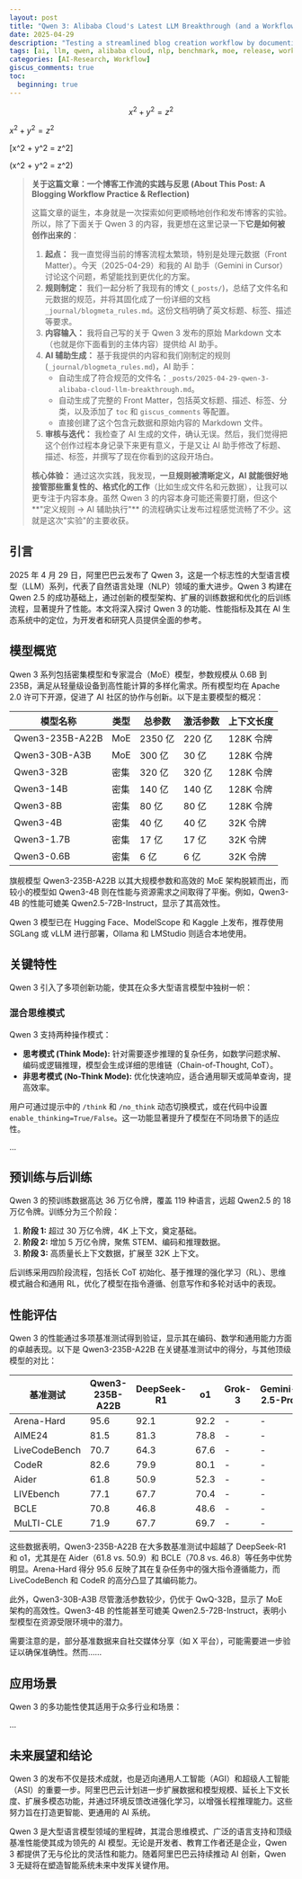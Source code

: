 ```yaml
---
layout: post
title: "Qwen 3: Alibaba Cloud's Latest LLM Breakthrough (and a Workflow Test)"
date: 2025-04-29
description: "Testing a streamlined blog creation workflow by documenting the Qwen 3 release, following predefined metadata rules. The focus is on the process, not just the content."
tags: [ai, llm, qwen, alibaba cloud, nlp, benchmark, moe, release, workflow, blogging, automation, meta]
categories: [AI-Research, Workflow]
giscus_comments: true
toc:
  beginning: true
---
```


$$x^2 + y^2 = z^2$$

$x^2 + y^2 = z^2$

\[x^2 + y^2 = z^2\]

\(x^2 + y^2 = z^2\)

> **关于这篇文章：一个博客工作流的实践与反思 (About This Post: A Blogging Workflow Practice & Reflection)**
>
> 这篇文章的诞生，本身就是一次探索如何更顺畅地创作和发布博客的实验。所以，除了下面关于 Qwen 3 的内容，我更想在这里记录一下**它是如何被创作出来的**：
>
> 1.  **起点：** 我一直觉得当前的博客流程太繁琐，特别是处理元数据（Front Matter）。今天（2025-04-29）和我的 AI 助手（Gemini in Cursor）讨论这个问题，希望能找到更优化的方案。
> 2.  **规则制定：** 我们一起分析了我现有的博文 (`_posts/`)，总结了文件名和元数据的规范，并将其固化成了一份详细的文档 `_journal/blogmeta_rules.md`。这份文档明确了英文标题、标签、描述等要求。
> 3.  **内容输入：** 我将自己写的关于 Qwen 3 发布的原始 Markdown 文本（也就是你下面看到的主体内容）提供给 AI 助手。
> 4.  **AI 辅助生成：** 基于我提供的内容和我们刚制定的规则 (`_journal/blogmeta_rules.md`)，AI 助手：
>     *   自动生成了符合规范的文件名：`_posts/2025-04-29-qwen-3-alibaba-cloud-llm-breakthrough.md`。
>     *   自动生成了完整的 Front Matter，包括英文标题、描述、标签、分类，以及添加了 `toc` 和 `giscus_comments` 等配置。
>     *   直接创建了这个包含元数据和原始内容的 Markdown 文件。
> 5.  **审核与迭代：** 我检查了 AI 生成的文件，确认无误。然后，我们觉得把这个创作过程本身记录下来更有意义，于是又让 AI 助手修改了标题、描述、标签，并撰写了现在你看到的这段开场白。
>
> **核心体验：** 通过这次实践，我发现，**一旦规则被清晰定义，AI 就能很好地接管那些重复性的、格式化的工作**（比如生成文件名和元数据），让我可以更专注于内容本身。虽然 Qwen 3 的内容本身可能还需要打磨，但这个**"定义规则 -> AI 辅助执行"** 的流程确实让发布过程感觉流畅了不少。这就是这次"实验"的主要收获。

## 引言

2025 年 4 月 29 日，阿里巴巴云发布了 Qwen 3，这是一个标志性的大型语言模型（LLM）系列，代表了自然语言处理（NLP）领域的重大进步。Qwen 3 构建在 Qwen 2.5 的成功基础上，通过创新的模型架构、扩展的训练数据和优化的后训练流程，显著提升了性能。本文将深入探讨 Qwen 3 的功能、性能指标及其在 AI 生态系统中的定位，为开发者和研究人员提供全面的参考。

## 模型概览

Qwen 3 系列包括密集模型和专家混合（MoE）模型，参数规模从 0.6B 到 235B，满足从轻量级设备到高性能计算的多样化需求。所有模型均在 Apache 2.0 许可下开源，促进了 AI 社区的协作与创新。以下是主要模型的概况：

| 模型名称          | 类型 | 总参数     | 激活参数 | 上下文长度 |
|-------------------|------|------------|----------|------------|
| Qwen3-235B-A22B   | MoE  | 2350 亿    | 220 亿   | 128K 令牌  |
| Qwen3-30B-A3B     | MoE  | 300 亿     | 30 亿    | 128K 令牌  |
| Qwen3-32B         | 密集 | 320 亿     | 320 亿   | 128K 令牌  |
| Qwen3-14B         | 密集 | 140 亿     | 140 亿   | 128K 令牌  |
| Qwen3-8B          | 密集 | 80 亿      | 80 亿    | 128K 令牌  |
| Qwen3-4B          | 密集 | 40 亿      | 40 亿    | 32K 令牌   |
| Qwen3-1.7B        | 密集 | 17 亿      | 17 亿    | 32K 令牌   |
| Qwen3-0.6B        | 密集 | 6 亿       | 6 亿     | 32K 令牌   |

旗舰模型 Qwen3-235B-A22B 以其大规模参数和高效的 MoE 架构脱颖而出，而较小的模型如 Qwen3-4B 则在性能与资源需求之间取得了平衡。例如，Qwen3-4B 的性能可媲美 Qwen2.5-72B-Instruct，显示了其高效性。

Qwen 3 模型已在 Hugging Face、ModelScope 和 Kaggle 上发布，推荐使用 SGLang 或 vLLM 进行部署，Ollama 和 LMStudio 则适合本地使用。

## 关键特性

Qwen 3 引入了多项创新功能，使其在众多大型语言模型中独树一帜：

### 混合思维模式

Qwen 3 支持两种操作模式：

*   **思考模式 (Think Mode):** 针对需要逐步推理的复杂任务，如数学问题求解、编码或逻辑推理，模型会生成详细的思维链（Chain-of-Thought, CoT）。
*   **非思考模式 (No-Think Mode):** 优化快速响应，适合通用聊天或简单查询，提高效率。

用户可通过提示中的 `/think` 和 `/no_think` 动态切换模式，或在代码中设置 `enable_thinking=True/False`。这一功能显著提升了模型在不同场景下的适应性。

...


## 预训练与后训练

Qwen 3 的预训练数据高达 36 万亿令牌，覆盖 119 种语言，远超 Qwen2.5 的 18 万亿令牌。训练分为三个阶段：

1.  **阶段 1:** 超过 30 万亿令牌，4K 上下文，奠定基础。
2.  **阶段 2:** 增加 5 万亿令牌，聚焦 STEM、编码和推理数据。
3.  **阶段 3:** 高质量长上下文数据，扩展至 32K 上下文。

后训练采用四阶段流程，包括长 CoT 初始化、基于推理的强化学习（RL）、思维模式融合和通用 RL，优化了模型在指令遵循、创意写作和多轮对话中的表现。

## 性能评估

Qwen 3 的性能通过多项基准测试得到验证，显示其在编码、数学和通用能力方面的卓越表现。以下是 Qwen3-235B-A22B 在关键基准测试中的得分，与其他顶级模型的对比：

| 基准测试      | Qwen3-235B-A22B | DeepSeek-R1 | o1   | Grok-3 | Gemini-2.5-Pro |
|---------------|-----------------|-------------|------|--------|----------------|
| Arena-Hard    | 95.6            | 92.1        | 92.2 | -      | -              |
| AIME24        | 81.5            | 81.3        | 78.8 | -      | -              |
| LiveCodeBench | 70.7            | 64.3        | 67.6 | -      | -              |
| CodeR         | 82.6            | 79.9        | 80.1 | -      | -              |
| Aider         | 61.8            | 50.9        | 52.3 | -      | -              |
| LIVEbench     | 77.1            | 67.7        | 70.4 | -      | -              |
| BCLE          | 70.8            | 46.8        | 48.6 | -      | -              |
| MuLTI-CLE     | 71.9            | 67.7        | 69.7 | -      | -              |

这些数据表明，Qwen3-235B-A22B 在大多数基准测试中超越了 DeepSeek-R1 和 o1，尤其是在 Aider（61.8 vs. 50.9）和 BCLE（70.8 vs. 46.8）等任务中优势明显。Arena-Hard 得分 95.6 反映了其在复杂任务中的强大指令遵循能力，而 LiveCodeBench 和 CodeR 的高分凸显了其编码能力。

此外，Qwen3-30B-A3B 尽管激活参数较少，仍优于 QwQ-32B，显示了 MoE 架构的高效性。Qwen3-4B 的性能甚至可媲美 Qwen2.5-72B-Instruct，表明小型模型在资源受限环境中的潜力。

需要注意的是，部分基准数据来自社交媒体分享（如 X 平台），可能需要进一步验证以确保准确性。然而……

## 应用场景

Qwen 3 的多功能性使其适用于众多行业和场景：

... 

## 未来展望和结论

Qwen 3 的发布不仅是技术成就，也是迈向通用人工智能（AGI）和超级人工智能（ASI）的重要一步。阿里巴巴云计划进一步扩展数据和模型规模、延长上下文长度、扩展多模态功能，并通过环境反馈改进强化学习，以增强长程推理能力。这些努力旨在打造更智能、更通用的 AI 系统。


Qwen 3 是大型语言模型领域的里程碑，其混合思维模式、广泛的语言支持和顶级基准性能使其成为领先的 AI 模型。无论是开发者、教育工作者还是企业，Qwen 3 都提供了无与伦比的灵活性和能力。随着阿里巴巴云持续推动 AI 创新，Qwen 3 无疑将在塑造智能系统未来中发挥关键作用。 